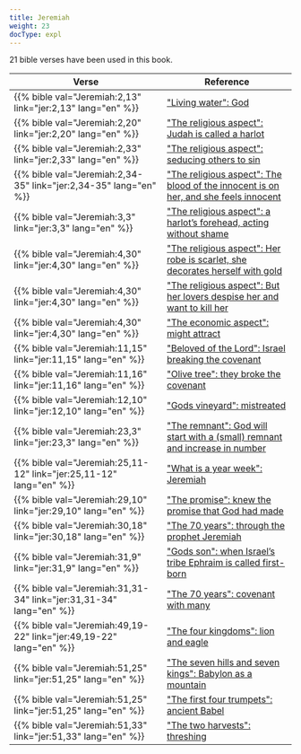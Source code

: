 ```yaml
---
title: Jeremiah
weight: 23
docType: expl
---
```


21 bible verses have been used in this book.

| Verse | Reference |
|-------|-----------|
| {{% bible val="Jeremiah:2,13" link="jer:2,13" lang="en" %}} | ["Living water": God](/expl/content/paradise/the-new-jerusalem#bac3) |
| {{% bible val="Jeremiah:2,20" link="jer:2,20" lang="en" %}} | ["The religious aspect": Judah is called a harlot](/expl/content/harlot/who-is-the-harlot-babylon-part-2#89fc) |
| {{% bible val="Jeremiah:2,33" link="jer:2,33" lang="en" %}} | ["The religious aspect": seducing others to sin](/expl/content/harlot/who-is-the-harlot-babylon-part-2#89fc) |
| {{% bible val="Jeremiah:2,34-35" link="jer:2,34-35" lang="en" %}} | ["The religious aspect": The blood of the innocent is on her, and she feels innocent](/expl/content/harlot/who-is-the-harlot-babylon-part-2#89fc) |
| {{% bible val="Jeremiah:3,3" link="jer:3,3" lang="en" %}} | ["The religious aspect": a harlot’s forehead, acting without shame](/expl/content/harlot/who-is-the-harlot-babylon-part-2#89fc) |
| {{% bible val="Jeremiah:4,30" link="jer:4,30" lang="en" %}} | ["The religious aspect": Her robe is scarlet, she decorates herself with gold](/expl/content/harlot/who-is-the-harlot-babylon-part-2#89fc) |
| {{% bible val="Jeremiah:4,30" link="jer:4,30" lang="en" %}} | ["The religious aspect": But her lovers despise her and want to kill her](/expl/content/harlot/who-is-the-harlot-babylon-part-2#89fc) |
| {{% bible val="Jeremiah:4,30" link="jer:4,30" lang="en" %}} | ["The economic aspect": might attract](/expl/content/harlot/who-is-the-harlot-babylon-part-2#89fc) |
| {{% bible val="Jeremiah:11,15" link="jer:11,15" lang="en" %}} | ["Beloved of the Lord": Israel breaking the covenant](/expl/background/israel/the-church-is-part-of-israel#3d64) |
| {{% bible val="Jeremiah:11,16" link="jer:11,16" lang="en" %}} | ["Olive tree": they broke the covenant](/expl/background/israel/the-church-is-part-of-israel#e179) |
| {{% bible val="Jeremiah:12,10" link="jer:12,10" lang="en" %}} | ["Gods vineyard": mistreated](/expl/background/israel/the-church-is-part-of-israel#3501) |
| {{% bible val="Jeremiah:23,3" link="jer:23,3" lang="en" %}} | ["The remnant": God will start with a (small) remnant and increase in number](/expl/background/israel/the-remnant-of-israel#6205) |
| {{% bible val="Jeremiah:25,11-12" link="jer:25,11-12" lang="en" %}} | ["What is a year week": Jeremiah](/expl/bible/daniel/the-70-year-weeks#e18f) |
| {{% bible val="Jeremiah:29,10" link="jer:29,10" lang="en" %}} | ["The promise": knew the promise that God had made](/expl/bible/daniel/the-70-year-weeks#2d32) |
| {{% bible val="Jeremiah:30,18" link="jer:30,18" lang="en" %}} | ["The 70 years": through the prophet Jeremiah ](/expl/bible/daniel/the-70-year-weeks#6576) |
| {{% bible val="Jeremiah:31,9" link="jer:31,9" lang="en" %}} | ["Gods son": when Israel’s tribe Ephraim is called first-born](/expl/background/israel/the-church-is-part-of-israel#639c) |
| {{% bible val="Jeremiah:31,31-34" link="jer:31,31-34" lang="en" %}} | ["The 70 years": covenant with many](/expl/bible/daniel/the-70-year-weeks#6576) |
| {{% bible val="Jeremiah:49,19-22" link="jer:49,19-22" lang="en" %}} | ["The four kingdoms": lion and eagle](/expl/bible/daniel/the-four-kingdoms-in-daniel#3dba) |
| {{% bible val="Jeremiah:51,25" link="jer:51,25" lang="en" %}} | ["The seven hills and seven kings": Babylon as a mountain](/expl/content/harlot/who-is-the-harlot-babylon-part-1#2d9d) |
| {{% bible val="Jeremiah:51,25" link="jer:51,25" lang="en" %}} | ["The first four trumpets": ancient Babel](/expl/content/trumpets/the-trumpets-in-revelation#8718) |
| {{% bible val="Jeremiah:51,33" link="jer:51,33" lang="en" %}} | ["The two harvests": threshing](/expl/content/harvest/gods-army-and-the-seven-angels#833c) |
